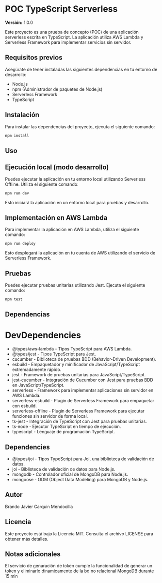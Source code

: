# POC TypeScript Serverless

**Versión:** 1.0.0

Este proyecto es una prueba de concepto (POC) de una aplicación serverless escrita en TypeScript. La aplicación utiliza AWS Lambda y Serverless Framework para implementar servicios sin servidor.

## Requisitos previos

Asegúrate de tener instaladas las siguientes dependencias en tu entorno de desarrollo:

- Node.js
- npm (Administrador de paquetes de Node.js)
- Serverless Framework
- TypeScript

## Instalación

Para instalar las dependencias del proyecto, ejecuta el siguiente comando:

```bash
npm install
```

## Uso
## Ejecución local (modo desarrollo)
Puedes ejecutar la aplicación en tu entorno local utilizando Serverless Offline. Utiliza el siguiente comando:

```bash
npm run dev
```
Esto iniciará la aplicación en un entorno local para pruebas y desarrollo.

## Implementación en AWS Lambda
Para implementar la aplicación en AWS Lambda, utiliza el siguiente comando:

```bash
npm run deploy
```

Esto desplegará la aplicación en tu cuenta de AWS utilizando el servicio de Serverless Framework.

## Pruebas
Puedes ejecutar pruebas unitarias utilizando Jest. Ejecuta el siguiente comando:

```bash
npm test
```

## Dependencias
# DevDependencies
* @types/aws-lambda - Tipos TypeScript para AWS Lambda.
* @types/jest - Tipos TypeScript para Jest.
* cucumber - Biblioteca de pruebas BDD (Behavior-Driven Development).
* esbuild - Empaquetador y minificador de JavaScript/TypeScript extremadamente rápido.
* jest - Framework de pruebas unitarias para JavaScript/TypeScript.
* jest-cucumber - Integración de Cucumber con Jest para pruebas BDD en JavaScript/TypeScript.
* serverless - Framework para implementar aplicaciones sin servidor en AWS Lambda.
* serverless-esbuild - Plugin de Serverless Framework para empaquetar con esbuild.
* serverless-offline - Plugin de Serverless Framework para ejecutar funciones sin servidor de forma local.
* ts-jest - Integración de TypeScript con Jest para pruebas unitarias.
* ts-node - Ejecutor TypeScript en tiempo de ejecución.
* typescript - Lenguaje de programación TypeScript.

## Dependencies

* @types/joi - Tipos TypeScript para Joi, una biblioteca de validación de datos.
* joi - Biblioteca de validación de datos para Node.js.
* mongodb - Controlador oficial de MongoDB para Node.js.
* mongoose - ODM (Object Data Modeling) para MongoDB y Node.js.

## Autor

Brando Javier Carquin Mendocilla

## Licencia

Este proyecto está bajo la Licencia MIT. Consulta el archivo LICENSE para obtener más detalles.

## Notas adicionales
El servicio de genaración de token cumple la funcionalidad de generar un token y eliminarlo dinamicamente de la bd no relacional MongoDB durante 15 min